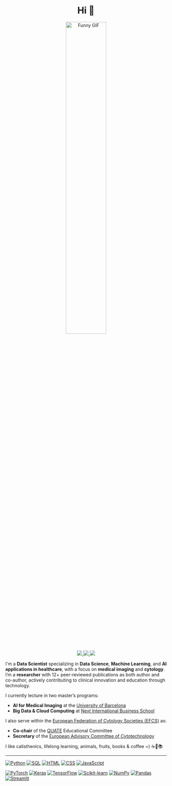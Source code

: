 <h1 align="center">Hi 👋</h1>
<p align="center">
  <img src="https://i.giphy.com/media/v1.Y2lkPTc5MGI3NjExMTEwbWo2M2ZjcXZ4bGxmamJtZ3Q5MXc1amM3NW83eDFvNjV3MTU4eiZlcD12MV9pbnRlcm5hbF9naWZfYnlfaWQmY3Q9Zw/JIX9t2j0ZTN9S/giphy.gif" alt="Funny GIF" style="width: 50%;">
</p>
<p align="center">

<p align="center">
    <a href="https://www.linkedin.com/in/isi-mube/">
        <img src="https://img.shields.io/badge/linkedin-%230077B5.svg?&style=for-the-badge&logo=linkedin&logoColor=white">
    </a>  
    <a href="https://medium.com/@ap.isidre">
        <img src="https://img.shields.io/badge/medium-%2312100E.svg?&style=for-the-badge&logo=medium&logoColor=white">
    </a>
    <a href="https://www.researchgate.net/profile/Isidre_Munne-Bertran">
        <img src="https://img.shields.io/badge/-ResearchGate-%2300FFFF?style=for-the-badge">
    </a>
</p>

I'm a **Data Scientist** specializing in **Data Science**, **Machine Learning**, and **AI applications in healthcare**, with a focus on **medical imaging** and **cytology**. I’m a **researcher** with 12+ peer-reviewed publications as both author and co-author, actively contributing to clinical innovation and education through technology.

I currently lecture in two master’s programs:  
- **AI for Medical Imaging** at the [University of Barcelona](https://web.ub.edu/es/)  
- **Big Data & Cloud Computing** at [Next International Business School](https://www.nextibs.com/)

I also serve within the [European Federation of Cytology Societies (EFCS)](https://www.efcs.eu/) as:  
- **Co-chair** of the [QUATE](https://www.efcs.eu/quate-introduction/) Educational Committee  
- **Secretary** of the [European Advisory Committee of Cytotechnology](https://www.efcs.eu/links/eacc-advisory-commitee/)

I like calisthenics, lifelong learning, animals, fruits, books & coffee =) ☕🐾📚

---------------------------------------------


[![Python](https://img.shields.io/badge/-Python-ffffff?style=flat&logo=python&logoColor=3776AB)](#)
[![SQL](https://img.shields.io/badge/-SQL-ffffff?style=flat&logo=postgresql&logoColor=4169E1)](#)
[![HTML](https://img.shields.io/badge/-HTML5-ffffff?style=flat&logo=html5&logoColor=E34F26)](#)
[![CSS](https://img.shields.io/badge/-CSS3-ffffff?style=flat&logo=css3&logoColor=1572B6)](#)
[![JavaScript](https://img.shields.io/badge/-JavaScript-ffffff?style=flat&logo=javascript&logoColor=F7DF1E)](#)

[![PyTorch](https://img.shields.io/badge/-PyTorch-ffffff?style=flat&logo=pytorch&logoColor=EE4C2C)](#)
[![Keras](https://img.shields.io/badge/-Keras-ffffff?style=flat&logo=keras&logoColor=D00000)](#)
[![TensorFlow](https://img.shields.io/badge/-TensorFlow-ffffff?style=flat&logo=tensorflow&logoColor=FF6F00)](#)
[![Scikit-learn](https://img.shields.io/badge/-Scikit--Learn-ffffff?style=flat&logo=scikit-learn&logoColor=F7931E)](#)
[![NumPy](https://img.shields.io/badge/-NumPy-ffffff?style=flat&logo=numpy&logoColor=013243)](#)
[![Pandas](https://img.shields.io/badge/-Pandas-ffffff?style=flat&logo=pandas&logoColor=150458)](#)
[![Streamlit](https://img.shields.io/badge/-Streamlit-ffffff?style=flat&logo=streamlit&logoColor=FF4B4B)](#)

